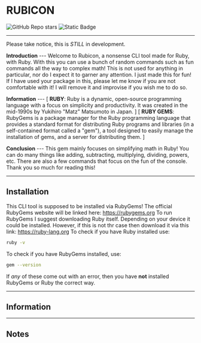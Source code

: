 # RUBICON
![GitHub Repo stars](https://img.shields.io/github/stars/nvttles/rubicon)
![Static Badge](https://img.shields.io/badge/ruby-violet)

---

Please take notice, this is *STILL* in development.

**Introduction** ---
Welcome to Rubicon, a nonsense CLI tool made for Ruby, with Ruby. With this you can use a bunch of random commands such as fun commands all the way to complex math! This is not used for anything in particular, nor do I expect it to garner any attention. I just made this for fun! If I have used your package in this, please let me know if you are not comfortable with it! I will remove it and improvise if you wish me to do so.

**Information** ---
[ **RUBY**: Ruby is a dynamic, open-source programming language with a focus on simplicity and productivity. It was created in the mid-1990s by Yukihiro "Matz" Matsumoto in Japan. ]
[ **RUBY GEMS**: RubyGems is a package manager for the Ruby programming language that provides a standard format for distributing Ruby programs and libraries (in a self-contained format called a "gem"), a tool designed to easily manage the installation of gems, and a server for distributing them. ]

**Conclusion** ---
This gem mainly focuses on simplifying math in Ruby! You can do many things like adding, subtracting, multiplying, dividing, powers, etc. There are also a few commands that focus on the fun of the console. Thank you so much for reading this!


---
## Installation
This CLI tool is supposed to be installed via RubyGems! The official RubyGems website will be linked here: https://rubygems.org
To run RubyGems I suggest downloading Ruby itself. Depending on your device it could be installed. However, if this is not thr case then download it via this link: https://ruby-lang.org
To check if you have Ruby installed use:

```bash
ruby -v
```

To check if you have RubyGems installed, use:

```bash
gem --version
```

If *any* of these come out with an error, then you have **not** installed RubyGems or Ruby the correct way.

---
## Information

---
## Notes
